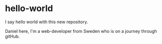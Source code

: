 # hello-world
I say hello world with this new repository.

Daniel here, I'm a web-developer from Sweden who is on a journey through gitHub.
